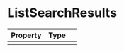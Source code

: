 # ListSearchResults

| Property   |      Type      |   |
|:----------|:-------------|:------|
|   |   |   |
